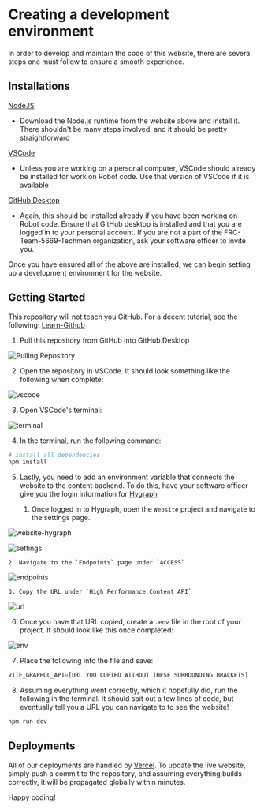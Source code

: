 # Creating a development environment
In order to develop and maintain the code of this website, there are several steps one must follow to ensure a smooth experience.

## Installations
[NodeJS](https://nodejs.org/en)
- Download the Node.js runtime from the website above and install it. There shouldn't be many steps involved, and it should be pretty straightforward

[VSCode](https://code.visualstudio.com/)
- Unless you are working on a personal computer, VSCode should already be installed for work on Robot code. Use that version of VSCode if it is available

[GitHub Desktop](https://desktop.github.com/download/)
- Again, this should be installed already if you have been working on Robot code. Ensure that GitHub desktop is installed and that you are logged in to your personal account. If you are not a part of the FRC-Team-5669-Techmen organization, ask your software officer to invite you.

Once you have ensured all of the above are installed, we can begin setting up a development environment for the website.

## Getting Started
This repository will not teach you GitHub. For a decent tutorial, see the following: [Learn-Github](https://github.com/FRC-Team-5669-Techmen/Learn-GitHub)

1. Pull this repository from GitHub into GitHub Desktop

![Pulling Repository](https://raw.githubusercontent.com/FRC-Team-5669-Techmen/5669-website/main/static/github-desktop.png)

2. Open the repository in VSCode. It should look something like the following when complete:

![vscode](https://raw.githubusercontent.com/FRC-Team-5669-Techmen/5669-website/main/static/vscode.png)

3. Open VSCode's terminal:

![terminal](https://raw.githubusercontent.com/FRC-Team-5669-Techmen/5669-website/main/static/terminal.png)

4. In the terminal, run the following command:
```bash
# install all dependencies
npm install
```

5. Lastly, you need to add an environment variable that connects the website to the content backend. To do this, have your software officer give you the login information for [Hygraph](https://github.com/FRC-Team-5669-Techmen/5669-website/blob/main/HOSTING.md) 
    
    1. Once logged in to Hygraph, open the `Website` project and navigate to the settings page.

![website-hygraph](https://raw.githubusercontent.com/FRC-Team-5669-Techmen/5669-website/main/static/hygraph-website-page.png)

![settings](https://raw.githubusercontent.com/FRC-Team-5669-Techmen/5669-website/main/static/settings.png)
    
    2. Navigate to the `Endpoints` page under `ACCESS`

![endpoints](https://raw.githubusercontent.com/FRC-Team-5669-Techmen/5669-website/main/static/endpoints.png)
    
    3. Copy the URL under `High Performance Content API`

![url](https://raw.githubusercontent.com/FRC-Team-5669-Techmen/5669-website/main/static/api-url.png)

6. Once you have that URL copied, create a `.env` file in the root of your project. It should look like this once completed:

![env](https://raw.githubusercontent.com/FRC-Team-5669-Techmen/5669-website/main/static/env.png)

7. Place the following into the file and save:
```js
VITE_GRAPHQL_API=[URL YOU COPIED WITHOUT THESE SURROUNDING BRACKETS]
```

8. Assuming everything went correctly, which it hopefully did, run the following in the terminal. It should spit out a few lines of code, but eventually tell you a URL you can navigate to to see the website!

```bash
npm run dev
```

## Deployments
All of our deployments are handled by [Vercel](https://github.com/FRC-Team-5669-Techmen/5669-website/blob/main/HOSTING.md).
To update the live website, simply push a commit to the repository, and assuming everything builds correctly, it will be propagated globally within minutes.

Happy coding!